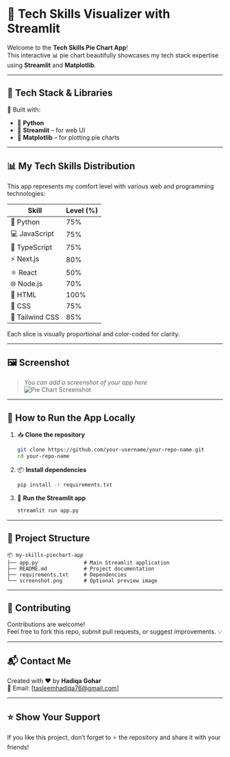 # 🧠 Tech Skills Visualizer with Streamlit

Welcome to the **Tech Skills Pie Chart App**!  
This interactive 📊 pie chart beautifully showcases my tech stack expertise using **Streamlit** and **Matplotlib**.

---

## 🚀 Tech Stack & Libraries

🔧 Built with:

- 🐍 **Python**
- 🎈 **Streamlit** – for web UI  
- 📐 **Matplotlib** – for plotting pie charts

---

## 📊 My Tech Skills Distribution

This app represents my comfort level with various web and programming technologies:

| Skill         | Level (%) |
|---------------|-----------|
| 🐍 Python      | 75%       |
| 💻 JavaScript | 75%       |
| 🔷 TypeScript | 75%       |
| ⚡ Next.js     | 80%       |
| ⚛️ React       | 50%       |
| 🌐 Node.js     | 70%       |
| 🧾 HTML        | 100%      |
| 🎨 CSS         | 75%       |
| 🌈 Tailwind CSS| 85%       |

Each slice is visually proportional and color-coded for clarity.

---

## 🖼️ Screenshot

> *You can add a screenshot of your app here*  
![Pie Chart Screenshot](screenshot.png)

---

## 🧪 How to Run the App Locally

1. 📥 **Clone the repository**
   ```bash
   git clone https://github.com/your-username/your-repo-name.git
   cd your-repo-name
   ```

2. 📦 **Install dependencies**
   ```bash
   pip install -r requirements.txt
   ```

3. 🚀 **Run the Streamlit app**
   ```bash
   streamlit run app.py
   ```

---

## 📁 Project Structure

```
📦 my-skills-piechart-app
├── app.py               # Main Streamlit application
├── README.md            # Project documentation
├── requirements.txt     # Dependencies
└── screenshot.png       # Optional preview image
```

---

## 🤝 Contributing

Contributions are welcome!  
Feel free to fork this repo, submit pull requests, or suggest improvements. 💡

---

## 📬 Contact Me

Created with ❤️ by **Hadiqa Gohar**  
📧 Email: [tasleemhadiqa76@gmail.com] 

---

## ⭐ Show Your Support

If you like this project, don’t forget to ⭐ the repository and share it with your friends!

```
